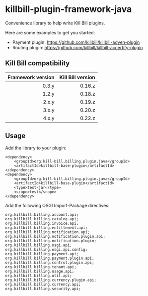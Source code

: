 killbill-plugin-framework-java
==============================

Convenience library to help write Kill Bill plugins.

Here are some examples to get you started:

* Payment plugin: https://github.com/killbill/killbill-adyen-plugin
* Routing plugin: https://github.com/killbill/killbill-accertify-plugin

Kill Bill compatibility
-----------------------

| Framework version | Kill Bill version |
| ----------------: | ----------------: |
| 0.3.y             | 0.16.z            |
| 1.2.y             | 0.18.z            |
| 2.x.y             | 0.19.z            |
| 3.x.y             | 0.20.z            |
| 4.x.y             | 0.22.z            |

Usage
-----

Add the library to your plugin:

```
<dependency>
    <groupId>org.kill-bill.billing.plugin.java</groupId>
    <artifactId>killbill-base-plugin</artifactId>
</dependency>
<dependency>
    <groupId>org.kill-bill.billing.plugin.java</groupId>
    <artifactId>killbill-base-plugin</artifactId>
    <type>test-jar</type>
    <scope>test</scope>
</dependency>
```

Add the following OSGI Import-Package directives:

```
org.killbill.billing.account.api;
org.killbill.billing.catalog.api;
org.killbill.billing.invoice.api;
org.killbill.billing.entitlement.api;
org.killbill.billing.notification.api;
org.killbill.billing.notification.plugin.api;
org.killbill.billing.notification.plugin;
org.killbill.billing.osgi.api;
org.killbill.billing.osgi.api.config;
org.killbill.billing.payment.api;
org.killbill.billing.payment.plugin.api;
org.killbill.billing.control.plugin.api;
org.killbill.billing.tenant.api;
org.killbill.billing.usage.api;
org.killbill.billing.util.api;
org.killbill.billing.currency.plugin.api;
org.killbill.billing.currency.api;
org.killbill.billing.security.api;
```
